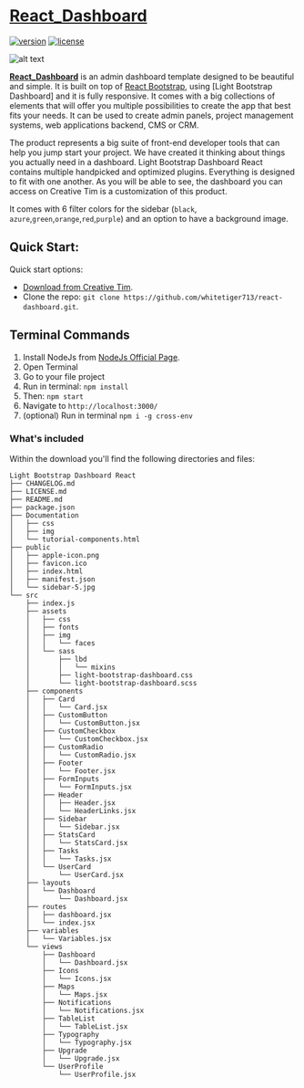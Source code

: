 # [React_Dashboard](http://lbd-react.creative-tim.com/)
[![version][version-badge]][CHANGELOG] [![license][license-badge]][LICENSE]

![alt text](http://s3.amazonaws.com/creativetim_bucket/products/64/opt_lbdr_thumbnail.jpg)

**[React_Dashboard](http://lbd-react.creative-tim.com/)** is an admin dashboard template designed to be beautiful and simple. It is built on top of [React Bootstrap](https://react-bootstrap.github.io/), using [Light Bootstrap Dashboard] and it is fully responsive. It comes with a big collections of elements that will offer you multiple possibilities to create the app that best fits your needs. It can be used to create admin panels, project management systems, web applications backend, CMS or CRM.

The product represents a big suite of front-end developer tools that can help you jump start your project. We have created it thinking about things you actually need in a dashboard. Light Bootstrap Dashboard React contains multiple handpicked and optimized plugins. Everything is designed to fit with one another. As you will be able to see, the dashboard you can access on Creative Tim is a customization of this product.

It comes with 6 filter colors for the sidebar (`black`, `azure`,`green`,`orange`,`red`,`purple`) and an option to have a background image.

## Quick Start:

Quick start options:

+ [Download from Creative Tim](https://github.com/whitetiger713/react-dashboard/).
+ Clone the repo: `git clone https://github.com/whitetiger713/react-dashboard.git`.


## Terminal Commands

1. Install NodeJs from [NodeJs Official Page](https://nodejs.org/en).
2. Open Terminal
3. Go to your file project
4. Run in terminal: ```npm install```
5. Then: ```npm start```
6. Navigate to `http://localhost:3000/`
7. (optional) Run in terminal `npm i -g cross-env`

### What's included

Within the download you'll find the following directories and files:
```
Light Bootstrap Dashboard React
├── CHANGELOG.md
├── LICENSE.md
├── README.md
├── package.json
├── Documentation
│   ├── css
│   ├── img
│   └── tutorial-components.html
├── public
│   ├── apple-icon.png
│   ├── favicon.ico
│   ├── index.html
│   ├── manifest.json
│   └── sidebar-5.jpg
└── src
    ├── index.js
    ├── assets
    │   ├── css
    │   ├── fonts
    │   ├── img
    │   │   └── faces
    │   └── sass
    │       ├── lbd
    │       │   └── mixins
    │       ├── light-bootstrap-dashboard.css
    │       └── light-bootstrap-dashboard.scss
    ├── components
    │   ├── Card
    │   │   └── Card.jsx
    │   ├── CustomButton
    │   │   └── CustomButton.jsx
    │   ├── CustomCheckbox
    │   │   └── CustomCheckbox.jsx
    │   ├── CustomRadio
    │   │   └── CustomRadio.jsx
    │   ├── Footer
    │   │   └── Footer.jsx
    │   ├── FormInputs
    │   │   └── FormInputs.jsx
    │   ├── Header
    │   │   ├── Header.jsx
    │   │   └── HeaderLinks.jsx
    │   ├── Sidebar
    │   │   └── Sidebar.jsx
    │   ├── StatsCard
    │   │   └── StatsCard.jsx
    │   ├── Tasks
    │   │   └── Tasks.jsx
    │   └── UserCard
    │       └── UserCard.jsx
    ├── layouts
    │   └── Dashboard
    │       └── Dashboard.jsx
    ├── routes
    │   ├── dashboard.jsx
    │   └── index.jsx
    ├── variables
    │   └── Variables.jsx
    └── views
        ├── Dashboard
        │   └── Dashboard.jsx
        ├── Icons
        │   └── Icons.jsx
        ├── Maps
        │   └── Maps.jsx
        ├── Notifications
        │   └── Notifications.jsx
        ├── TableList
        │   └── TableList.jsx
        ├── Typography
        │   └── Typography.jsx
        ├── Upgrade
        │   └── Upgrade.jsx
        └── UserProfile
            └── UserProfile.jsx
```

[CHANGELOG]: ./CHANGELOG.md

[LICENSE]: ./LICENSE.md
[version-badge]: https://img.shields.io/badge/version-1.2.0-blue.svg
[license-badge]: https://img.shields.io/badge/license-MIT-blue.svg
